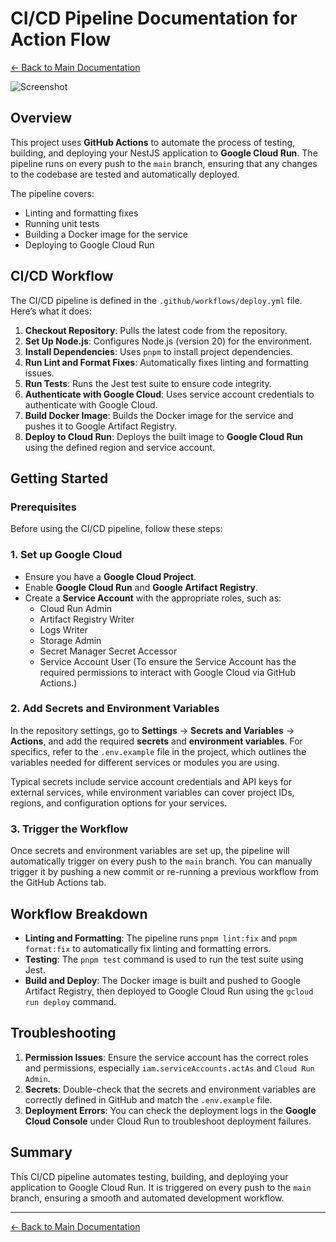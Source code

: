 # CI/CD Pipeline Documentation for Action Flow

[← Back to Main Documentation](../README.md)

![Screenshot](https://i.ibb.co/56zCWyF/Screenshot-2024-09-05-at-11-15-36.png)

## Overview

This project uses **GitHub Actions** to automate the process of testing, building, and deploying your NestJS application to **Google Cloud Run**. The pipeline runs on every push to the `main` branch, ensuring that any changes to the codebase are tested and automatically deployed.

The pipeline covers:

-   Linting and formatting fixes
-   Running unit tests
-   Building a Docker image for the service
-   Deploying to Google Cloud Run

## CI/CD Workflow

The CI/CD pipeline is defined in the `.github/workflows/deploy.yml` file. Here’s what it does:

1. **Checkout Repository**: Pulls the latest code from the repository.
2. **Set Up Node.js**: Configures Node.js (version 20) for the environment.
3. **Install Dependencies**: Uses `pnpm` to install project dependencies.
4. **Run Lint and Format Fixes**: Automatically fixes linting and formatting issues.
5. **Run Tests**: Runs the Jest test suite to ensure code integrity.
6. **Authenticate with Google Cloud**: Uses service account credentials to authenticate with Google Cloud.
7. **Build Docker Image**: Builds the Docker image for the service and pushes it to Google Artifact Registry.
8. **Deploy to Cloud Run**: Deploys the built image to **Google Cloud Run** using the defined region and service account.

## Getting Started

### Prerequisites

Before using the CI/CD pipeline, follow these steps:

### 1. Set up Google Cloud

-   Ensure you have a **Google Cloud Project**.
-   Enable **Google Cloud Run** and **Google Artifact Registry**.
-   Create a **Service Account** with the appropriate roles, such as:
    -   Cloud Run Admin
    -   Artifact Registry Writer
    -   Logs Writer
    -   Storage Admin
    -   Secret Manager Secret Accessor
    -   Service Account User (To ensure the Service Account has the required permissions to interact with Google Cloud via GitHub Actions.)

### 2. Add Secrets and Environment Variables

In the repository settings, go to **Settings** → **Secrets and Variables** → **Actions**, and add the required **secrets** and **environment variables**. For specifics, refer to the `.env.example` file in the project, which outlines the variables needed for different services or modules you are using.

Typical secrets include service account credentials and API keys for external services, while environment variables can cover project IDs, regions, and configuration options for your services.

### 3. Trigger the Workflow

Once secrets and environment variables are set up, the pipeline will automatically trigger on every push to the `main` branch. You can manually trigger it by pushing a new commit or re-running a previous workflow from the GitHub Actions tab.

## Workflow Breakdown

-   **Linting and Formatting**: The pipeline runs `pnpm lint:fix` and `pnpm format:fix` to automatically fix linting and formatting errors.
-   **Testing**: The `pnpm test` command is used to run the test suite using Jest.
-   **Build and Deploy**: The Docker image is built and pushed to Google Artifact Registry, then deployed to Google Cloud Run using the `gcloud run deploy` command.

## Troubleshooting

1. **Permission Issues**: Ensure the service account has the correct roles and permissions, especially `iam.serviceAccounts.actAs` and `Cloud Run Admin`.
2. **Secrets**: Double-check that the secrets and environment variables are correctly defined in GitHub and match the `.env.example` file.
3. **Deployment Errors**: You can check the deployment logs in the **Google Cloud Console** under Cloud Run to troubleshoot deployment failures.

## Summary

This CI/CD pipeline automates testing, building, and deploying your application to Google Cloud Run. It is triggered on every push to the `main` branch, ensuring a smooth and automated development workflow.

---

[← Back to Main Documentation](../README.md)
